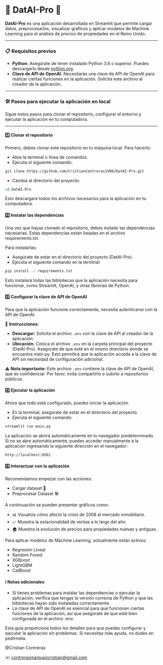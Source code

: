 # 🤖 DatAI-Pro 🚀

**DatAI-Pro** es una aplicación desarrollada en Streamlit que permite cargar datos, preprocesarlos, visualizar gráficos y aplicar modelos de Machine Learning para el análisis de precios de propiedades en el Reino Unido.

---

### 📋 Requisitos previos

- **Python**: Asegúrate de tener instalado Python 3.8 o superior. Puedes descargarlo desde [python.org](https://www.python.org).
- **Clave de API de OpenAI**: Necesitarás una clave de API de OpenAI para realizar ciertas funciones en la aplicación. Solicita este archivo al creador de la aplicación.

---

### 🛠️ Pasos para ejecutar la aplicación en local

Sigue estos pasos para clonar el repositorio, configurar el entorno y ejecutar la aplicación en tu computadora.

---

#### 1️⃣ Clonar el repositorio

Primero, debes clonar este repositorio en tu máquina local. Para hacerlo:

- Abre la terminal o línea de comandos.
- Ejecuta el siguiente comando:

```bash
git clone https://github.com/CristianContreras1998/DatAI-Pro.git
```

- Cambia al directorio del proyecto:

```bash
cd DatAI-Pro
```
Esto descargará todos los archivos necesarios para la aplicación en tu computadora.

#### 2️⃣ Instalar las dependencias

Una vez que hayas clonado el repositorio, debes instalar las dependencias necesarias. Estas dependencias están listadas en el archivo requirements.txt.

Para instalarlas:

- Asegúrate de estar en el directorio del proyecto (DatAI-Pro).
- Ejecuta el siguiente comando en la terminal:

```bash
pip install -r requirements.txt
```

Esto instalará todas las bibliotecas que la aplicación necesita para funcionar, como Streamlit, OpenAI, y otras librerías de Python.

#### 3️⃣ Configurar la clave de API de OpenAI

Para que la aplicación funcione correctamente, necesita autenticarse con la API de OpenAI.

🔑 **Instrucciones:**

- **Descargar:** Solicita el archivo `.env` con la clave de API al creador de la aplicación.
- **Ubicación:** Coloca el archivo `.env` en la carpeta principal del proyecto (DatAI-Pro). Asegúrate de que esté en el mismo directorio donde se encuentra main.py. Esto permitirá que la aplicación acceda a la clave de API sin necesidad de configuración adicional.

⚠️ **Nota importante:** Este archivo `.env` contiene la clave de API de OpenAI, que es confidencial. Por favor, evita compartirlo o subirlo a repositorios públicos.

#### 4️⃣ Ejecutar la aplicación

Ahora que todo está configurado, puedes iniciar la aplicación.

- En la terminal, asegúrate de estar en el directorio del proyecto.
- Ejecuta el siguiente comando:

```bash
streamlit run main.py
```

La aplicación se abrirá automáticamente en tu navegador predeterminado. Si no se abre automáticamente, puedes acceder manualmente a la aplicación ingresando la siguiente dirección en el navegador:

```bash
http://localhost:8501
```

#### 5️⃣ Interactuar con la aplicación

Recomendamos empezar con las acciones:

- Cargar dataset 📂
- Preprocesar Dataset 🛠️

A continuación se pueden presentar gráficos como:

- 📊 Visualiza cómo afectó la crisis de 2008 al mercado inmobiliario.
- 📈 Muestra la estacionalidad de ventas a lo largo del año.
- 🏠 Muestra la evolución de precios para propiedades nuevas y antiguas.

Para aplicar modelos de Machine Learning, actualmente están activos:

- Regresión Lineal
- Random Forest
- XGBoost
- LightGBM
- CatBoost

#### ℹ️ Notas adicionales

- Si tienes problemas para instalar las dependencias o ejecutar la aplicación, verifica que tengas la versión correcta de Python y que las bibliotecas hayan sido instaladas correctamente.
- La clave de API de OpenAI es esencial para que funcionen ciertas funciones de la aplicación, así que asegúrate de que esté bien configurada en el archivo .env.

Esta guía proporciona todos los detalles para que puedas configurar y ejecutar la aplicación sin problemas. Si necesitas más ayuda, no dudes en pedírmela.

@Cristian Contreras

✉️ contrerasmarquezcristian@gmail.com
